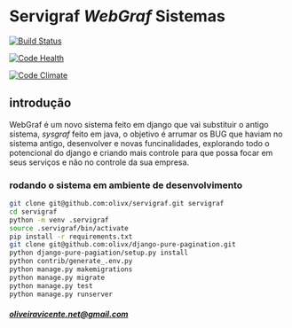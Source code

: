 
# Servigraf *WebGraf* Sistemas
[![Build Status](https://travis-ci.org/olivx/servigraf.svg?branch=master)](https://travis-ci.org/olivx/servigraf)

[![Code Health](https://landscape.io/github/olivx/servigraf/master/landscape.svg?style=flat)](https://landscape.io/github/olivx/servigraf/master)

[![Code Climate](https://codeclimate.com/github/olivx/servigraf/badges/gpa.svg)](https://codeclimate.com/github/olivx/servigraf)

## introdução
WebGraf é um novo sistema feito em django que vai substituir o antigo sistema,
*sysgraf* feito em java, o objetivo é arrumar os BUG que haviam no sistema antigo,
 desenvolver e novas funcinalidades, explorando todo o potencional do django e criando
 mais controle para que possa focar em seus serviços e não no controle da sua empresa.

### rodando o sistema em ambiente de desenvolvimento
```bash
git clone git@github.com:olivx/servigraf.git servigraf
cd servigraf
python -m venv .servigraf
source .servigraf/bin/activate
pip install -r requirements.txt
git clone git@github.com:olivx/django-pure-pagination.git
python django-pure-pagiation/setup.py install
python contrib/generate_.env.py
python manage.py makemigrations
python manage.py migrate
python manage.py test
python manage.py runserver

```



##### oliveiravicente.net@gmail.com